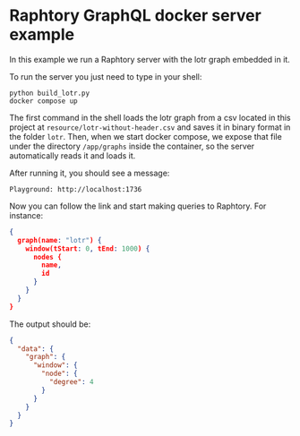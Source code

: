 # Raphtory GraphQL docker server example

In this example we run a Raphtory server with the lotr graph embedded in it.

To run the server you just need to type in your shell:

```shell
python build_lotr.py
docker compose up
```

The first command in the shell loads the lotr graph from a csv located in this project at `resource/lotr-without-header.csv` and saves it in binary format in the folder `lotr`. Then, when we start docker compose, we expose that file under the directory `/app/graphs` inside the container, so the server automatically reads it and loads it.

After running it, you should see a message:

```
Playground: http://localhost:1736
```

Now you can follow the link and start making queries to Raphtory. For instance:

```json
{
  graph(name: "lotr") {
    window(tStart: 0, tEnd: 1000) {
      nodes {
        name,
        id
      }
    }
  }
}
```

The output should be:

```json
{
  "data": {
    "graph": {
      "window": {
        "node": {
          "degree": 4
        }
      }
    }
  }
}
```